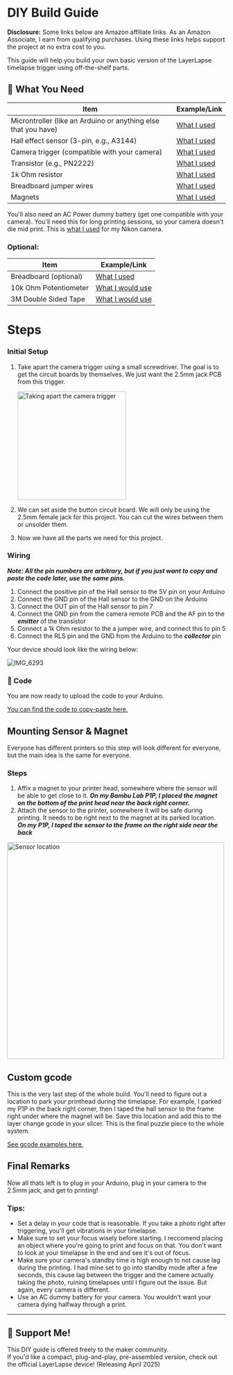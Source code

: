 # DIY Build Guide

**Disclosure:** Some links below are Amazon affiliate links. As an Amazon Associate, I earn from qualifying purchases. Using these links helps support the project at no extra cost to you.

This guide will help you build your own basic version of the LayerLapse timelapse trigger using off-the-shelf parts.

## 🔌 What You Need

| Item | Example/Link |
|------|----------------|
| Microntroller (like an Arduino or anything else that you have) | [What I used](https://amzn.to/4ibiYyZ) |
| Hall effect sensor (3-pin, e.g., A3144) | [What I used](https://amzn.to/4ja3YCi) |
| Camera trigger (compatible with your camera) | [What I used](https://amzn.to/4hSzcg3) |
| Transistor (e.g., PN2222) | [What I used](https://amzn.to/3Y7ognG) |
| 1k Ohm resistor | [What I used](https://amzn.to/4hTAXtA) |
| Breadboard jumper wires | [What I used](https://amzn.to/3RqsenG) |
| Magnets | [What I used](https://amzn.to/4j6uLz9) |

You'll also need an AC Power dummy battery (get one compatible with your camera). You'll need this for long printing sessions, so your camera doesn't die mid print.
This is [what I used](https://amzn.to/3XERjiq) for my Nikon camera.

### Optional:
| Item | Example/Link |
|------|----------------|
| Breadboard (optional) | [What I used](https://amzn.to/4292l0u) |
| 10k Ohm Potentiometer | [What I would use](https://amzn.to/4j2ZoFK) |
| 3M Double Sided Tape | [What I would use](https://amzn.to/4iLMnk6) |

# Steps

### Initial Setup
  
1. Take apart the camera trigger using a small screwdriver. The goal is to get the circuit boards by themselves. We just want the 2.5mm jack PCB from this trigger.

     <img src="https://github.com/user-attachments/assets/a660cdf3-21ae-4858-80f5-7f2e2914f32e" alt="Taking apart the camera trigger" width="250"/>

2. We can set aside the button circuit board. We will only be using the 2.5mm female jack for this project. You can cut the wires between them or unsolder them.
3. Now we have all the parts we need for this project.

### Wiring
  
  
***Note: All the pin numbers are arbitrary, but if you just want to copy and paste the code later, use the same pins.***
  
1. Connect the positive pin of the Hall sensor to the 5V pin on your Arduino
2. Connect the GND pin of the Hall sensor to the GND on the Arduino
3. Connect the OUT pin of the Hall sensor to pin 7
4. Connect the GND pin from the camera remote PCB and the AF pin to the ***emitter*** of the transistor
5. Connect a 1k Ohm resistor to the a jumper wire, and connect this to pin 5
6. Connect the RLS pin and the GND from the Arduino to the ***collector*** pin

Your device should look like the wiring below:

![IMG_6293](https://github.com/user-attachments/assets/2d1b112b-d509-4314-9b0c-4410fc75e854)

### 📂 Code

You are now ready to upload the code to your Arduino.
  
[You can find the code to copy-paste here.](/code/DIY_LayerLapse_firmware.txt)

## Mounting Sensor & Magnet

Everyone has different printers so this step will look different for everyone, but the main idea is the same for everyone.

### Steps

1. Affix a magnet to your printer head, somewhere where the sensor will be able to get close to it. ***On my Bambu Lab P1P, I placed the magnet on the bottom of the print head near the back right corner.***
2. Attach the sensor to the printer, somewhere it will be safe during printing. It needs to be right next to the magnet at its parked location. ***On my P1P, I taped the sensor to the frame on the right side near the back***

  <img src="https://github.com/user-attachments/assets/38141a6e-3dc4-42a5-a9af-9e5bb8034e29" alt="Sensor location" width="500"/>

## Custom gcode

This is the very last step of the whole build. You'll need to figure out a location to park your printhead during the timelapse. For example, I parked my P1P in the back right corner, then I taped the hall sensor to the frame right under where the magnet will be. Save this location and add this to the layer change gcode in your slicer. This is the final puzzle piece to the whole system.

[See gcode examples here.](/code/custom-gcode)

## Final Remarks

Now all thats left is to plug in your Arduino, plug in your camera to the 2.5mm jack, and get to printing!

### Tips:

- Set a delay in your code that is reasonable. If you take a photo right after triggering, you'll get vibrations in your timelapse.
- Make sure to set your focus wisely before starting. I reccomend placing an object where you're going to print and focus on that. You don't want to look at your timelapse in the end and see it's out of focus.
- Make sure your camera's standby time is high enough to not cause lag during the printing. I had mine set to go into standby mode after a few seconds, this cause lag between the trigger and the camere actually taking the photo, ruining timelapses until I figure out the issue. But again, every camera is different.
- Use an AC dummy battery for your camera. You wouldn't want your camera dying halfway through a print.

---

## 🤝 Support Me!
This DIY guide is offered freely to the maker community.  
If you'd like a compact, plug-and-play, pre-assembled version, check out the official LayerLapse device! (Releasing April 2025)
